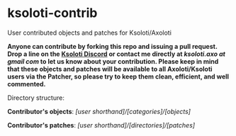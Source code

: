 # ksoloti-contrib

User contributed objects and patches for Ksoloti/Axoloti


**Anyone can contribute by forking this repo and issuing a pull request. Drop a line on the [Ksoloti Discord](https://discord.com/invite/629kNnhj5R) or contact me directly at *ksoloti.axo at gmail com* to let us know about your contribution. Please keep in mind that these objects and patches will be available to all Axoloti/Ksoloti users via the Patcher, so please try to keep them clean, efficient, and well commented.**

Directory structure:


**Contributor's objects**: *\[user shorthand\]/\[categories\]/\[objects\]*


**Contributor's patches**: *\[user shorthand\]/\[directories\]/\[patches\]*
